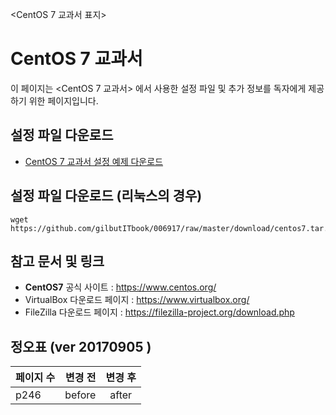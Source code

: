 <CentOS 7 교과서 표지>

# CentOS 7 교과서

이 페이지는 <CentOS 7 교과서> 에서 사용한 설정 파일 및 추가 정보를 독자에게 제공하기 위한 페이지입니다.

 ## 설정 파일 다운로드

  - [CentOS 7 교과서 설정 예제 다운로드](https://github.com/gilbutITbook/006917/raw/master/download/centos7.tar.gz)

 ## 설정 파일 다운로드 (리눅스의 경우)

	wget https://github.com/gilbutITbook/006917/raw/master/download/centos7.tar.gz

 ## 참고 문서 및 링크
 - **CentOS7** 공식 사이트 : <https://www.centos.org/>
 - VirtualBox 다운로드 페이지 : <https://www.virtualbox.org/>
 - FileZilla 다운로드 페이지 : <https://filezilla-project.org/download.php>


 ## 정오표 (ver 20170905 )

| 페이지 수 | 변경 전 | 변경 후 |
|:-------|-------:|:------:|
|   p246    |   before    |  after    |

<br>
<br>
<br>